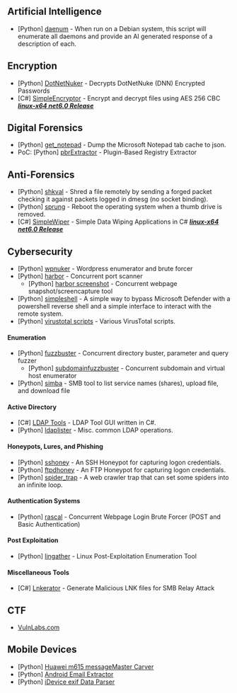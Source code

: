 ## Artificial Intelligence  
+ [Python] [daenum](https://github.com/ultros/daenum) - When run on a Debian system, this script will enumerate all daemons and provide an AI generated response of a description of each.  

## Encryption  
+ [Python] [DotNetNuker](https://github.com/ultros/dotnetnuker) - Decrypts DotNetNuke (DNN) Encrypted Passwords
+ [C#] [SimpleEncryptor](https://github.com/ultros/SimpleEncryptor) - Encrypt and decrypt files using AES 256 CBC ***[linux-x64 net6.0 Release](https://github.com/ultros/SimpleEncryptor/releases/tag/1.0)***

## Digital Forensics
+ [Python] [get_notepad](https://github.com/ultros/get_notepad) - Dump the Microsoft Notepad tab cache to json.
+ PoC: [Python] [pbrExtractor](https://github.com/ultros/pbre) - Plugin-Based Registry Extractor

## Anti-Forensics
+ [Python] [shkval](https://github.com/ultros/shkval) - Shred a file remotely by sending a forged packet checking it against packets logged in dmesg (no socket binding).
+ [Python] [sprung](https://github.com/ultros/sprung) - Reboot the operating system when a thumb drive is removed.
+ [C#] [SimpleWiper](https://github.com/ultros/SimpleWiper) - Simple Data Wiping Applications in C# ***[linux-x64 net6.0 Release](https://github.com/ultros/SimpleWiper/releases/tag/1.0)***

## Cybersecurity
+ [Python] [wpnuker](https://github.com/ultros/wpnuker) - Wordpress enumerator and brute forcer 
+ [Python] [harbor](https://github.com/ultros/harbor) - Concurrent port scanner
  + [Python] [harbor screenshot](https://github.com/ultros/harbor_screenshot) - Concurrent webpage snapshot/screencapture tool
+ [Python] [simpleshell](https://github.com/ultros/simpleshell) - A simple way to bypass Microsoft Defender with a powershell reverse shell and a simple interface to interact with the remote system.
+ [Python] [virustotal scripts](https://github.com/ultros/virustotal_scripts) - Various VirusTotal scripts.

#### Enumeration
+ [Python] [fuzzbuster](https://github.com/ultros/fuzzbuster) - Concurrent directory buster, parameter and query fuzzer
  + [Python] [subdomainfuzzbuster](https://github.com/ultros/fuzzbuster/blob/master/subdomainfuzzbuster.py) - Concurrent subdomain and virtual host enumerator
+ [Python] [simba](https://github.com/ultros/simba) - SMB tool to list service names (shares), upload file, and download file

#### Active Directory
+ [C#] [LDAP Tools](https://github.com/ultros/LdapTools) - LDAP Tool GUI written in C#.
+ [Python] [ldaplister](https://github.com/ultros/ldaplister/blob/master/ldaplister.py) - Misc. common LDAP operations.
  
#### Honeypots, Lures, and Phishing
+ [Python] [sshoney](https://github.com/ultros/sshoney) - An SSH Honeypot for capturing logon credentials.
+ [Python] [ftpdhoney](https://github.com/ultros/honeyftpd) - An FTP Honeypot for capturing logon credentials.
+ [Python] [spider_trap](https://github.com/ultros/spider_trap) - A web crawler trap that can set some spiders into an infinite loop.

#### Authentication Systems
+ [Python] [rascal](https://github.com/ultros/rascal) - Concurrent Webpage Login Brute Forcer (POST and Basic Authentication)

#### Post Exploitation
+ [Python] [lingather](https://github.com/ultros/lingather) - Linux Post-Exploitation Enumeration Tool

#### Miscellaneous Tools
+ [C#] [Lnkerator](https://github.com/ultros/lnkerator) - Generate Malicious LNK files for SMB Relay Attack

## CTF
+ [VulnLabs.com](https://github.com/ultros/VulnLabs.com)
  
## Mobile Devices
+ [Python] [Huawei m615 messageMaster Carver](https://github.com/ultros/Huawei-m615-messageMaster-Carver)
+ [Python] [Android Email Extractor](https://github.com/ultros/extract-android-gmail)
+ [Python] [iDevice exif Data Parser](https://github.com/ultros/iDevice-EXIF-Data-Parser)
